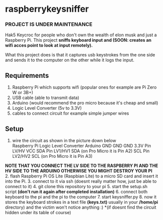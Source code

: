 # raspberrykeysniffer
### **PROJECT IS UNDER MAINTENANCE**
Hak5 Keycroc for people who don't own the wealth of elon musk and just a Raspberry Pi. This project **sniffs keyboard input and (SOON: creates an wifi acces point to look at input remotely).**

What this project does is that it captures usb keystrokes from the one side and sends it to the computer on the other while it logs the input.
## Requirements
1. Raspberry Pi which supports wifi (popular ones for example are Pi Zero W or 3B+)
2. USB cable (able to transmit data)
3. Arduino (would recommend the pro micro because it's cheap and small)
4. Logic Level Converter (5v to 3.3V)
5. cables to connect circuit for example simple jumper wires 

## Setup
1. wire the circuit as shown in the picture down below <br/>
  Raspberry Pi  Logic Level Converter Arduino
  GND           GND                   GND
  3.3V Pin      LV/HV                 VCC
  SDA Pin       LV1/HV1               SDA (on Pro Micro it is Pin A2)
  SCL Pin       LV2/HV2               SCL (on Pro Micro it is Pin A3)
  
  **NOTE THAT YOU CONNECT THE LV SIDE TO THE RASPBERRY PI AND THE HV SIDE TO THE ARDUINO OTHERWISE YOU MIGHT DESTROY YOUR PI** <br/>
2. flash Raspberry Pi OS Lite (Raspbian Lite) to a micro SD card and insert it into the Pi.
3. connect to it via ssh (doesnt really matter how, just be able to connect to it)
4. git clone this repository to your pi
5. start the setup.sh script **(don't run it again after completed installation)**
6. connect both keyboard to the pi and the pi to the computer
7. start keysniffer.py
8. now it stores the keyboard strokes in a text file **(keys.txt)** usually in your **/home/pi** directory) and the victim won't notice anything :) *(if doesnt find the circuit hidden under its table of course)
